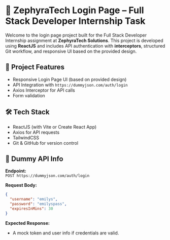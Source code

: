 # 🔐 ZephyraTech Login Page – Full Stack Developer Internship Task

Welcome to the login page project built for the Full Stack Developer Internship assignment at **ZephyraTech Solutions**. This project is developed using **ReactJS** and includes API authentication with **interceptors**, structured Git workflow, and responsive UI based on the provided design.

## 🚀 Project Features

- Responsive Login Page UI (based on provided design)
- API Integration with `https://dummyjson.com/auth/login`
- Axios Interceptor for API calls
- Form validation

## 🛠 Tech Stack

- ReactJS (with Vite or Create React App)
- Axios for API requests
- TailwindCSS
- Git & GitHub for version control

## 🔁 Dummy API Info

**Endpoint:**  
`POST https://dummyjson.com/auth/login`

**Request Body:**
```json
{
  "username": "emilys",
  "password": "emilyspass",
  "expiresInMins": 30
}
```

**Expected Response:**
- A mock token and user info if credentials are valid.